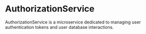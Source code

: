 # AuthorizationService
AuthorizationService is a microservice dedicated to managing user authentication tokens and user database interactions. 
